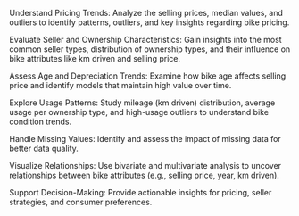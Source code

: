 Understand Pricing Trends: Analyze the selling prices, median values, and outliers to identify patterns, outliers, and key insights regarding bike pricing.

Evaluate Seller and Ownership Characteristics: Gain insights into the most common seller types, distribution of ownership types, and their influence on bike attributes like km driven and selling price.

Assess Age and Depreciation Trends: Examine how bike age affects selling price and identify models that maintain high value over time.

Explore Usage Patterns: Study mileage (km driven) distribution, average usage per ownership type, and high-usage outliers to understand bike condition trends.

Handle Missing Values: Identify and assess the impact of missing data for better data quality.

Visualize Relationships: Use bivariate and multivariate analysis to uncover relationships between bike attributes (e.g., selling price, year, km driven).

Support Decision-Making: Provide actionable insights for pricing, seller strategies, and consumer preferences.
